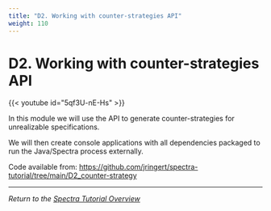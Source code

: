 ```yaml
---
title: "D2. Working with counter-strategies API"
weight: 110
---
```


# D2. Working with counter-strategies API

{{< youtube id="5qf3U-nE-Hs" >}}

In this module we will use the API to generate counter-strategies for unrealizable specifications.

We will then create console applications with all dependencies packaged to run the Java/Spectra process externally.

Code available from: https://github.com/jringert/spectra-tutorial/tree/main/D2_counter-strategy

---

*Return to the [Spectra Tutorial Overview](/tutorials/spectra/)*
